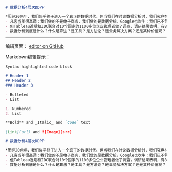

```markdown
# 数据分析4层次DDPP

*历经20余年，我们似乎终于进入一个真正的数据时代。但当我们在讨论数据分析时，我们究竟在讨论什么？*、
- 凡客当年很高调：我们做的不是电子商务，我们做的是数据分析。Google也吹牛：我们已不需要模型，我们只要数据
- 但Tableau近期和IDC联合对10个国家的1100多位企业管理者做了调查，调研结果表明，有83%的CEO都希望自己的企业能够做到更多的数据驱动。但只有33%能明确的讲清楚业务KPI和数据分析之间的链条。
- 数据分析到底是什么？什么是算法？是工具？是方法论？是业务解决方案？还是某种价值观？


```





























-----------------------------------------------------------------------------------------------------------------------------------------------------------------

编辑页面： [editor on GitHub](https://github.com/DaemonforY/yongbin.github.io/edit/master/README.md) 

Markdown编辑提示：
```markdown
Syntax highlighted code block

# Header 1
## Header 2
### Header 3

- Bulleted
- List

1. Numbered
2. List

**Bold** and _Italic_ and `Code` text

[Link](url) and ![Image](src)

# 数据分析4层次DDPP

*历经20余年，我们似乎终于进入一个真正的数据时代。但当我们在讨论数据分析时，我们究竟在讨论什么？*、
- 凡客当年很高调：我们做的不是电子商务，我们做的是数据分析。Google也吹牛：我们已不需要模型，我们只要数据
- 但Tableau近期和IDC联合对10个国家的1100多位企业管理者做了调查，调研结果表明，有83%的CEO都希望自己的企业能够做到更多的数据驱动。但只有33%能明确的讲清楚业务KPI和数据分析之间的链条。
- 数据分析到底是什么？什么是算法？是工具？是方法论？是业务解决方案？还是某种价值观？
```

